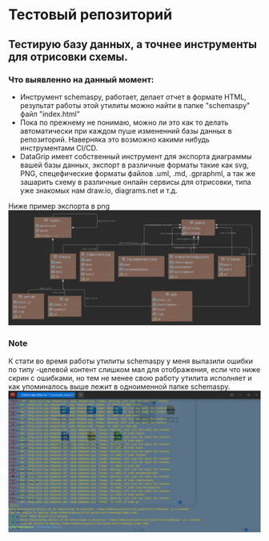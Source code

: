 # Тестовый репозиторий
## Тестирую базу данных, а точнее инструменты для отрисовки схемы.

### Что выявленно на данный момент:
* Инструмент schemaspy, работает, делает отчет в формате HTML, результат работы этой утилиты можно найти в папке "schemaspy" файл "index.html"
* Пока по прежнему не понимаю, можно ли это как то делать автоматически при каждом пуше измененний базы данных в репозиторий.
  Наверняка это возможно какими нибудь инструментами CI/CD.
* DataGrip имеет собственный инструмент для экспорта диаграммы вашей базы данных, экспорт в различные форматы такие как svg, PNG, спецефические форматы файлов .uml, 
  .md, .gpraphml, а так же зашарить схему в различные онлайн сервисы для отрисовки, типа уже знакомых нам draw.io, diagrams.net и т.д.

Ниже пример экспорта в png
![datagripEportFile](./pics/postgres@localhost.png)

### Note

К стати во время работы утилиты schemaspy у меня вылазили ошибки по типу -целевой контент слишком мал для отображения, если что ниже скрин с ошибками, но тем не менее свою работу утилита исполняет и как упоминалось выше лежит в одноименной папке schemaspy.
![errorsScreenshot](./pics/Screenshot.png)
